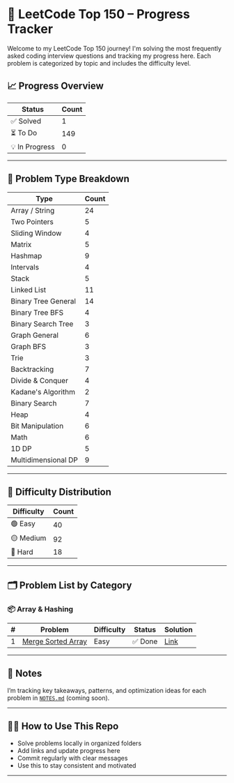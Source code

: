 # 🚀 LeetCode Top 150 – Progress Tracker

Welcome to my LeetCode Top 150 journey! I'm solving the most frequently asked coding interview questions and tracking my progress here. Each problem is categorized by topic and includes the difficulty level.

## 📈 Progress Overview

| Status     | Count |
|------------|-------|
| ✅ Solved   | 1     |
| ⏳ To Do    | 149   |
| 💡 In Progress | 0 |

---

## 🧩 Problem Type Breakdown

| Type                | Count |
|---------------------|-------|
| Array / String      | 24    |
| Two Pointers        | 5     |
| Sliding Window      | 4     |
| Matrix              | 5     |
| Hashmap             | 9     |
| Intervals           | 4     |
| Stack               | 5     |
| Linked List         | 11    |
| Binary Tree General | 14    |
| Binary Tree BFS     | 4     |
| Binary Search Tree  | 3     |
| Graph General       | 6     |
| Graph BFS           | 3     |
| Trie                | 3     |
| Backtracking        | 7     |
| Divide & Conquer    | 4     |
| Kadane's Algorithm  | 2     |
| Binary Search       | 7     |
| Heap                | 4     |
| Bit Manipulation    | 6     |
| Math                | 6     |
| 1D DP               | 5     |
| Multidimensional DP | 9     |

---

## 🎯 Difficulty Distribution

| Difficulty | Count |
|------------|-------|
| 🟢 Easy    | 40    |
| 🟡 Medium  | 92    |
| 🔴 Hard    | 18    |

---

## 🗂️ Problem List by Category

### 📦 Array & Hashing

| # | Problem | Difficulty | Status | Solution |
|---|---------|------------|--------|----------|
| 1 | [Merge Sorted Array](https://leetcode.com/problems/merge-sorted-array/) | Easy | ✅ Done | [Link](./arrays/mergeSortedArray.js) |

---

<!-- ### 🔡 String

| # | Problem | Difficulty | Status | Solution |
|---|---------|------------|--------|----------|
| 1 | [Valid Anagram](https://leetcode.com/problems/valid-anagram/) | Easy | ⏳ To Do | [Link](./strings/valid_anagram.py) |
| 2 | [Group Anagrams](https://leetcode.com/problems/group-anagrams/) | Medium | ⏳ To Do | [Link](./strings/group_anagrams.py) |

---

### 🧮 Two Pointers

| # | Problem | Difficulty | Status | Solution |
|---|---------|------------|--------|----------|
| 1 | [Valid Palindrome](https://leetcode.com/problems/valid-palindrome/) | Easy | ⏳ To Do | [Link](./two_pointers/valid_palindrome.py) |

> 📝 This is for demo purpose. Complete list will be out soon.

---

### 🧠 Dynamic Programming, Trees, Graphs...
> 🔜 Add more categories as you work through them!

--- -->

## 🧾 Notes
I’m tracking key takeaways, patterns, and optimization ideas for each problem in [`NOTES.md`](./NOTES.md) (coming soon).

---

## 🧑‍💻 How to Use This Repo

- Solve problems locally in organized folders
- Add links and update progress here
- Commit regularly with clear messages
- Use this to stay consistent and motivated

---